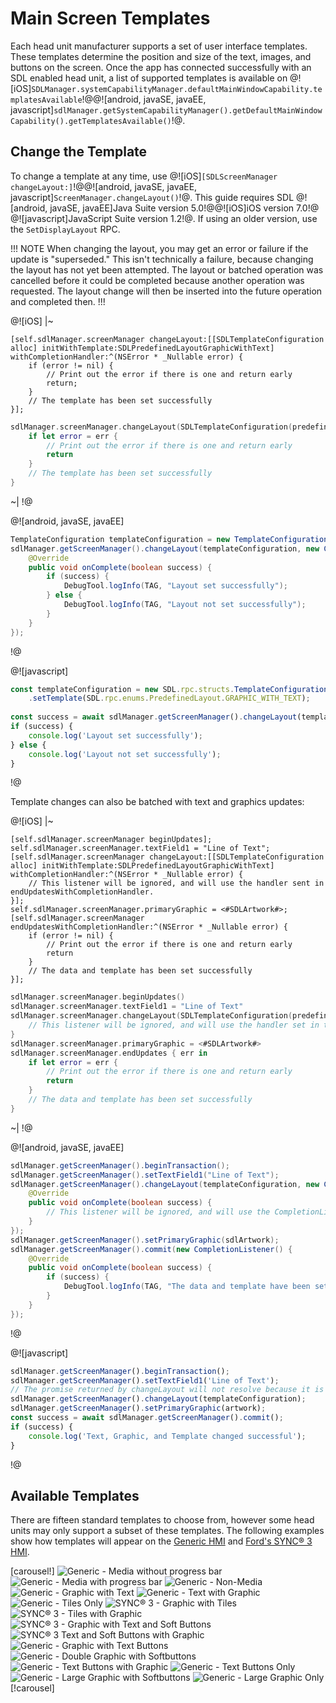# Main Screen Templates
Each head unit manufacturer supports a set of user interface templates. These templates determine the position and size of the text, images, and buttons on the screen. Once the app has connected successfully with an SDL enabled head unit, a list of supported templates is available on @![iOS]`SDLManager.systemCapabilityManager.defaultMainWindowCapability.templatesAvailable`!@@![android, javaSE, javaEE, javascript]`sdlManager.getSystemCapabilityManager().getDefaultMainWindowCapability().getTemplatesAvailable()`!@.

## Change the Template
To change a template at any time, use @![iOS]`[SDLScreenManager changeLayout:]`!@@![android, javaSE, javaEE, javascript]`ScreenManager.changeLayout()`!@. This guide requires SDL @![android, javaSE, javaEE]Java Suite version 5.0!@@![iOS]iOS version 7.0!@ @![javascript]JavaScript Suite version 1.2!@. If using an older version, use the `SetDisplayLayout` RPC.

!!! NOTE
When changing the layout, you may get an error or failure if the update is "superseded." This isn't technically a failure, because changing the layout has not yet been attempted. The layout or batched operation was cancelled before it could be completed because another operation was requested. The layout change will then be inserted into the future operation and completed then.
!!!

@![iOS]
|~
```objc
[self.sdlManager.screenManager changeLayout:[[SDLTemplateConfiguration alloc] initWithTemplate:SDLPredefinedLayoutGraphicWithText] withCompletionHandler:^(NSError * _Nullable error) {
    if (error != nil) {
        // Print out the error if there is one and return early
        return;
    }
    // The template has been set successfully
}];
```
```swift
sdlManager.screenManager.changeLayout(SDLTemplateConfiguration(predefinedLayout: .graphicWithText)) { err in
    if let error = err {
        // Print out the error if there is one and return early
        return
    }
    // The template has been set successfully
}
```
~|
!@

@![android, javaSE, javaEE]
```java
TemplateConfiguration templateConfiguration = new TemplateConfiguration().setTemplate(PredefinedLayout.GRAPHIC_WITH_TEXT.toString());
sdlManager.getScreenManager().changeLayout(templateConfiguration, new CompletionListener() {
    @Override
    public void onComplete(boolean success) {
        if (success) {
            DebugTool.logInfo(TAG, "Layout set successfully");
        } else {
            DebugTool.logInfo(TAG, "Layout not set successfully");
        }
    }
});
```
!@

@![javascript]
```js
const templateConfiguration = new SDL.rpc.structs.TemplateConfiguration()
    .setTemplate(SDL.rpc.enums.PredefinedLayout.GRAPHIC_WITH_TEXT);
    
const success = await sdlManager.getScreenManager().changeLayout(templateConfiguration);
if (success) {
    console.log('Layout set successfully');
} else {
    console.log('Layout not set successfully');
}
```
!@

Template changes can also be batched with text and graphics updates:

@![iOS]
|~
```objc
[self.sdlManager.screenManager beginUpdates];
self.sdlManager.screenManager.textField1 = "Line of Text";
[self.sdlManager.screenManager changeLayout:[[SDLTemplateConfiguration alloc] initWithTemplate:SDLPredefinedLayoutGraphicWithText] withCompletionHandler:^(NSError * _Nullable error) {
    // This listener will be ignored, and will use the handler sent in endUpdatesWithCompletionHandler.
}];
self.sdlManager.screenManager.primaryGraphic = <#SDLArtwork#>;
[self.sdlManager.screenManager endUpdatesWithCompletionHandler:^(NSError * _Nullable error) {
    if (error != nil) {
        // Print out the error if there is one and return early
        return
    }
    // The data and template has been set successfully
}];
```
```swift
sdlManager.screenManager.beginUpdates()
sdlManager.screenManager.textField1 = "Line of Text"
sdlManager.screenManager.changeLayout(SDLTemplateConfiguration(predefinedLayout: .graphicWithText)) { err in
    // This listener will be ignored, and will use the handler set in the endUpdates call.
}
sdlManager.screenManager.primaryGraphic = <#SDLArtwork#>
sdlManager.screenManager.endUpdates { err in
    if let error = err {
        // Print out the error if there is one and return early
        return
    }
    // The data and template has been set successfully
}
```
~|
!@

@![android, javaSE, javaEE]
```java
sdlManager.getScreenManager().beginTransaction();
sdlManager.getScreenManager().setTextField1("Line of Text");
sdlManager.getScreenManager().changeLayout(templateConfiguration, new CompletionListener() {
    @Override
    public void onComplete(boolean success) {
        // This listener will be ignored, and will use the CompletionListener sent in commit.
    }
});
sdlManager.getScreenManager().setPrimaryGraphic(sdlArtwork);
sdlManager.getScreenManager().commit(new CompletionListener() {
    @Override
    public void onComplete(boolean success) {
        if (success) {
            DebugTool.logInfo(TAG, "The data and template have been set successfully");
        }
    }
});
```
!@

@![javascript]
```js
sdlManager.getScreenManager().beginTransaction();
sdlManager.getScreenManager().setTextField1('Line of Text');
// The promise returned by changeLayout will not resolve because it is part of a batch update, and the await operator should be avoided as a result
sdlManager.getScreenManager().changeLayout(templateConfiguration);
sdlManager.getScreenManager().setPrimaryGraphic(artwork);
const success = await sdlManager.getScreenManager().commit();
if (success) {
    console.log('Text, Graphic, and Template changed successful');
}
```
!@

## Available Templates
There are fifteen standard templates to choose from, however some head units may only support a subset of these templates. The following examples show how templates will appear on the [Generic HMI](https://github.com/smartdevicelink/generic_hmi) and [Ford's SYNC® 3 HMI](https://developer.ford.com).

[carousel!]
![Generic - Media without progress bar](assets/GenericHMI/Generic_Default_Media.png "Media")
![Generic - Media with progress bar](assets/GenericHMI/Generic_media_dark.png "Media (with a Progress Bar)")
![Generic - Non-Media](assets/GenericHMI/Generic_non_media.png "Non-Media")
![Generic - Graphic with Text](assets/GenericHMI/Generic_graphic_with_text.png "Graphic with Text")
![Generic - Text with Graphic](assets/GenericHMI/Generic_text_with_graphic.png "Text with Graphic")
![Generic - Tiles Only](assets/GenericHMI/Generic_tiles_only.png "Tiles Only")
![SYNC® 3 - Graphic with Tiles](assets/SYNC3HMI/SYNC3_graphic_with_tiles.bmp "Graphic with Tiles")
![SYNC® 3 - Tiles with Graphic](assets/SYNC3HMI/SYNC3_tiles_with_graphic.bmp "Tiles with Graphic")
![SYNC® 3 - Graphic with Text and Soft Buttons](assets/SYNC3HMI/SYNC3_graphic_with_text_and_soft_buttons.bmp "Graphic with Text and Soft Buttons")
![SYNC® 3 Text and Soft Buttons with Graphic](assets/SYNC3HMI/SYNC3_text_and_soft_buttons_with_graphic.bmp "Text and Soft Buttons with Graphic")
![Generic - Graphic with Text Buttons](assets/GenericHMI/Generic_graphic_with_text_buttons.png "Graphic with Text Buttons")
![Generic - Double Graphic with Softbuttons](assets/GenericHMI/Generic_double_graphic_with_soft_buttons.png "Double Graphic with Soft Buttons")
![Generic - Text Buttons with Graphic](assets/GenericHMI/Generic_text_buttons_with_graphic.png "Text Buttons with Graphic")
![Generic - Text Buttons Only](assets/GenericHMI/Generic_text_buttons_only.png "Text Buttons Only")
![Generic - Large Graphic with Softbuttons](assets/GenericHMI/Generic_large_graphic_with_soft_buttons.png "Large Graphic with Soft Buttons")
![Generic - Large Graphic Only](assets/GenericHMI/Generic_large_graphic_only.png "Large Graphic Only")
[!carousel]
